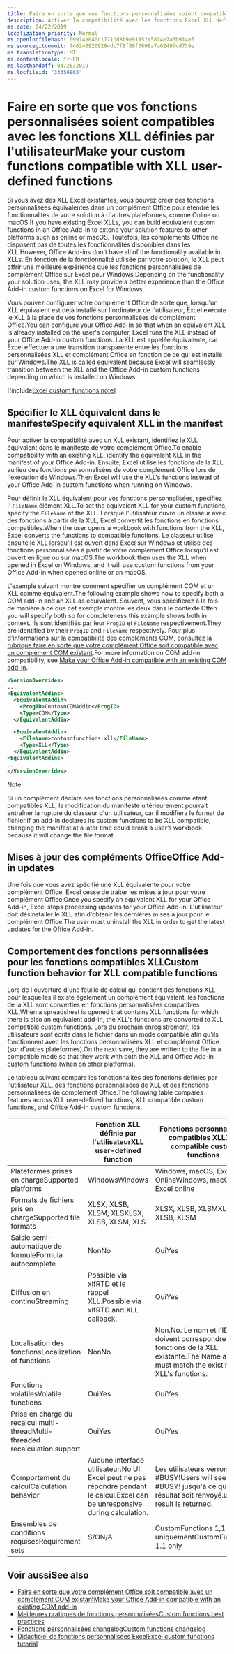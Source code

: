 ```yaml
---
title: Faire en sorte que vos fonctions personnalisées soient compatibles avec les fonctions XLL définies par l'utilisateur
description: Activer la compatibilité avec les fonctions Excel XLL définies par l'utilisateur qui offrent une fonctionnalité équivalente à vos fonctions personnalisées
ms.date: 04/22/2019
localization_priority: Normal
ms.openlocfilehash: 09914e040c1721dd8b9e91952e5814e7a6b914e5
ms.sourcegitcommit: 7462409209264dc7f8f89f3808a7a6249fcd739e
ms.translationtype: MT
ms.contentlocale: fr-FR
ms.lasthandoff: 04/26/2019
ms.locfileid: "33356865"
---
```

# <a name="make-your-custom-functions-compatible-with-xll-user-defined-functions"></a><span data-ttu-id="be7b4-103">Faire en sorte que vos fonctions personnalisées soient compatibles avec les fonctions XLL définies par l'utilisateur</span><span class="sxs-lookup"><span data-stu-id="be7b4-103">Make your custom functions compatible with XLL user-defined functions</span></span>

<span data-ttu-id="be7b4-104">Si vous avez des XLL Excel existantes, vous pouvez créer des fonctions personnalisées équivalentes dans un complément Office pour étendre les fonctionnalités de votre solution à d'autres plateformes, comme Online ou macOS.</span><span class="sxs-lookup"><span data-stu-id="be7b4-104">If you have existing Excel XLLs, you can build equivalent custom functions in an Office Add-in to extend your solution features to other platforms such as online or macOS.</span></span> <span data-ttu-id="be7b4-105">Toutefois, les compléments Office ne disposent pas de toutes les fonctionnalités disponibles dans les XLL.</span><span class="sxs-lookup"><span data-stu-id="be7b4-105">However, Office Add-ins don't have all of the functionality available in XLLs.</span></span> <span data-ttu-id="be7b4-106">En fonction de la fonctionnalité utilisée par votre solution, le XLL peut offrir une meilleure expérience que les fonctions personnalisées de complément Office sur Excel pour Windows.</span><span class="sxs-lookup"><span data-stu-id="be7b4-106">Depending on the functionality your solution uses, the XLL may provide a better experience than the Office Add-in custom functions on Excel for Windows.</span></span>

<span data-ttu-id="be7b4-107">Vous pouvez configurer votre complément Office de sorte que, lorsqu'un XLL équivalent est déjà installé sur l'ordinateur de l'utilisateur, Excel exécute le XLL à la place de vos fonctions personnalisées de complément Office.</span><span class="sxs-lookup"><span data-stu-id="be7b4-107">You can configure your Office Add-in so that when an equivalent XLL is already installed on the user's computer, Excel runs the XLL instead of your Office Add-in custom functions.</span></span> <span data-ttu-id="be7b4-108">La XLL est appelée équivalente, car Excel effectuera une transition transparente entre les fonctions personnalisées XLL et complément Office en fonction de ce qui est installé sur Windows.</span><span class="sxs-lookup"><span data-stu-id="be7b4-108">The XLL is called equivalent because Excel will seamlessly transition between the XLL and the Office Add-in custom functions depending on which is installed on Windows.</span></span>

[!include[Excel custom functions note](../includes/excel-custom-functions-note.md)]

## <a name="specify-equivalent-xll-in-the-manifest"></a><span data-ttu-id="be7b4-109">Spécifier le XLL équivalent dans le manifeste</span><span class="sxs-lookup"><span data-stu-id="be7b4-109">Specify equivalent XLL in the manifest</span></span>

<span data-ttu-id="be7b4-110">Pour activer la compatibilité avec un XLL existant, identifiez le XLL équivalent dans le manifeste de votre complément Office.</span><span class="sxs-lookup"><span data-stu-id="be7b4-110">To enable compatibility with an existing XLL, identify the equivalent XLL in the manifest of your Office Add-in.</span></span> <span data-ttu-id="be7b4-111">Ensuite, Excel utilise les fonctions de la XLL au lieu des fonctions personnalisées de votre complément Office lors de l'exécution de Windows.</span><span class="sxs-lookup"><span data-stu-id="be7b4-111">Then Excel will use the XLL's functions instead of your Office Add-in custom functions when running on Windows.</span></span>

<span data-ttu-id="be7b4-112">Pour définir le XLL équivalent pour vos fonctions personnalisées, spécifiez l' `FileName` élément XLL.</span><span class="sxs-lookup"><span data-stu-id="be7b4-112">To set the equivalent XLL for your custom functions, specify the `FileName` of the XLL.</span></span> <span data-ttu-id="be7b4-113">Lorsque l'utilisateur ouvre un classeur avec des fonctions à partir de la XLL, Excel convertit les fonctions en fonctions compatibles.</span><span class="sxs-lookup"><span data-stu-id="be7b4-113">When the user opens a workbook with functions from the XLL, Excel converts the functions to compatible functions.</span></span> <span data-ttu-id="be7b4-114">Le classeur utilise ensuite le XLL lorsqu'il est ouvert dans Excel sur Windows et utilise des fonctions personnalisées à partir de votre complément Office lorsqu'il est ouvert en ligne ou sur macOS.</span><span class="sxs-lookup"><span data-stu-id="be7b4-114">The workbook then uses the XLL when opened in Excel on Windows, and it will use custom functions from your Office Add-in when opened online or on macOS.</span></span>

<span data-ttu-id="be7b4-115">L'exemple suivant montre comment spécifier un complément COM et un XLL comme équivalent.</span><span class="sxs-lookup"><span data-stu-id="be7b4-115">The following example shows how to specify both a COM add-in and an XLL as equivalent.</span></span> <span data-ttu-id="be7b4-116">Souvent, vous spécifierez à la fois de manière à ce que cet exemple montre les deux dans le contexte.</span><span class="sxs-lookup"><span data-stu-id="be7b4-116">Often you will specify both so for completeness this example shows both in context.</span></span> <span data-ttu-id="be7b4-117">Ils sont identifiés par leur `ProgID` et `FileName` respectivement.</span><span class="sxs-lookup"><span data-stu-id="be7b4-117">They are identified by their `ProgID` and `FileName` respectively.</span></span> <span data-ttu-id="be7b4-118">Pour plus d'informations sur la compatibilité des compléments COM, consultez [la rubrique faire en sorte que votre complément Office soit compatible avec un complément COM existant](../develop/make-office-add-in-compatible-with-existing-com-add-in.md).</span><span class="sxs-lookup"><span data-stu-id="be7b4-118">For more information on COM add-in compatibility, see [Make your Office Add-in compatible with an existing COM add-in](../develop/make-office-add-in-compatible-with-existing-com-add-in.md).</span></span>

```xml
<VersionOverrides>
...
<EquivalentAddins>
  <EquivalentAddin>
    <ProgID>ContosoCOMAddin</ProgID>
    <Type>COM</Type>
  </EquivalentAddin>

  <EquivalentAddin>
    <FileName>contosofunctions.xll</FileName>
    <Type>XLL</Type>
  </EquivalentAddin>
<EquivalentAddins>
...
</VersionOverrides>
```

> [!NOTE]
> <span data-ttu-id="be7b4-119">Si un complément déclare ses fonctions personnalisées comme étant compatibles XLL, la modification du manifeste ultérieurement pourrait entraîner la rupture du classeur d'un utilisateur, car il modifiera le format de fichier.</span><span class="sxs-lookup"><span data-stu-id="be7b4-119">If an add-in declares its custom functions to be XLL compatible, changing the manifest at a later time could break a user’s workbook because it will change the file format.</span></span>

## <a name="office-add-in-updates"></a><span data-ttu-id="be7b4-120">Mises à jour des compléments Office</span><span class="sxs-lookup"><span data-stu-id="be7b4-120">Office Add-in updates</span></span>

<span data-ttu-id="be7b4-121">Une fois que vous avez spécifié une XLL équivalente pour votre complément Office, Excel cesse de traiter les mises à jour pour votre complément Office.</span><span class="sxs-lookup"><span data-stu-id="be7b4-121">Once you specify an equivalent XLL for your Office Add-in, Excel stops processing updates for your Office Add-in.</span></span> <span data-ttu-id="be7b4-122">L'utilisateur doit désinstaller le XLL afin d'obtenir les dernières mises à jour pour le complément Office.</span><span class="sxs-lookup"><span data-stu-id="be7b4-122">The user must uninstall the XLL in order to get the latest updates for the Office Add-in.</span></span>

## <a name="custom-function-behavior-for-xll-compatible-functions"></a><span data-ttu-id="be7b4-123">Comportement des fonctions personnalisées pour les fonctions compatibles XLL</span><span class="sxs-lookup"><span data-stu-id="be7b4-123">Custom function behavior for XLL compatible functions</span></span>

<span data-ttu-id="be7b4-124">Lors de l'ouverture d'une feuille de calcul qui contient des fonctions XLL pour lesquelles il existe également un complément équivalent, les fonctions de la XLL sont converties en fonctions personnalisées compatibles XLL.</span><span class="sxs-lookup"><span data-stu-id="be7b4-124">When a spreadsheet is opened that contains XLL functions for which there is also an equivalent add-in, the XLL's functions are converted to XLL compatible custom functions.</span></span> <span data-ttu-id="be7b4-125">Lors du prochain enregistrement, les utilisateurs sont écrits dans le fichier dans un mode compatible afin qu'ils fonctionnent avec les fonctions personnalisées XLL et complément Office (sur d'autres plateformes).</span><span class="sxs-lookup"><span data-stu-id="be7b4-125">On the next save, they are written to the file in a compatible mode so that they work with both the XLL and Office Add-in custom functions (when on other platforms).</span></span>

<span data-ttu-id="be7b4-126">Le tableau suivant compare les fonctionnalités des fonctions définies par l'utilisateur XLL, des fonctions personnalisées de XLL et des fonctions personnalisées de complément Office.</span><span class="sxs-lookup"><span data-stu-id="be7b4-126">The following table compares features across XLL user-defined functions, XLL compatible custom functions, and Office Add-in custom functions.</span></span>

|         |<span data-ttu-id="be7b4-127">Fonction XLL définie par l'utilisateur</span><span class="sxs-lookup"><span data-stu-id="be7b4-127">XLL user-defined function</span></span> |<span data-ttu-id="be7b4-128">Fonctions personnalisées compatibles XLL</span><span class="sxs-lookup"><span data-stu-id="be7b4-128">XLL compatible custom functions</span></span> |<span data-ttu-id="be7b4-129">Fonction personnalisée de complément Office</span><span class="sxs-lookup"><span data-stu-id="be7b4-129">Office Add-in custom function</span></span> |
|---------|---------|---------|---------|
| <span data-ttu-id="be7b4-130">Plateformes prises en charge</span><span class="sxs-lookup"><span data-stu-id="be7b4-130">Supported platforms</span></span> | <span data-ttu-id="be7b4-131">Windows</span><span class="sxs-lookup"><span data-stu-id="be7b4-131">Windows</span></span> | <span data-ttu-id="be7b4-132">Windows, macOS, Excel Online</span><span class="sxs-lookup"><span data-stu-id="be7b4-132">Windows, macOS, Excel online</span></span> | <span data-ttu-id="be7b4-133">Windows, macOS, Excel Online</span><span class="sxs-lookup"><span data-stu-id="be7b4-133">Windows, macOS, Excel online</span></span> |
| <span data-ttu-id="be7b4-134">Formats de fichiers pris en charge</span><span class="sxs-lookup"><span data-stu-id="be7b4-134">Supported file formats</span></span> | <span data-ttu-id="be7b4-135">XLSX, XLSB, XLSM, XLS</span><span class="sxs-lookup"><span data-stu-id="be7b4-135">XLSX, XLSB, XLSM, XLS</span></span> | <span data-ttu-id="be7b4-136">XLSX, XLSB, XLSM</span><span class="sxs-lookup"><span data-stu-id="be7b4-136">XLSX, XLSB, XLSM</span></span> | <span data-ttu-id="be7b4-137">XLSX, XLSB, XLSM</span><span class="sxs-lookup"><span data-stu-id="be7b4-137">XLSX, XLSB, XLSM</span></span> |
| <span data-ttu-id="be7b4-138">Saisie semi-automatique de formule</span><span class="sxs-lookup"><span data-stu-id="be7b4-138">Formula autocomplete</span></span> | <span data-ttu-id="be7b4-139">Non</span><span class="sxs-lookup"><span data-stu-id="be7b4-139">No</span></span> | <span data-ttu-id="be7b4-140">Oui</span><span class="sxs-lookup"><span data-stu-id="be7b4-140">Yes</span></span> | <span data-ttu-id="be7b4-141">Oui</span><span class="sxs-lookup"><span data-stu-id="be7b4-141">Yes</span></span> |
| <span data-ttu-id="be7b4-142">Diffusion en continu</span><span class="sxs-lookup"><span data-stu-id="be7b4-142">Streaming</span></span> | <span data-ttu-id="be7b4-143">Possible via xlfRTD et le rappel XLL.</span><span class="sxs-lookup"><span data-stu-id="be7b4-143">Possible via xlfRTD and XLL callback.</span></span> | <span data-ttu-id="be7b4-144">Oui</span><span class="sxs-lookup"><span data-stu-id="be7b4-144">Yes</span></span> | <span data-ttu-id="be7b4-145">Oui</span><span class="sxs-lookup"><span data-stu-id="be7b4-145">Yes</span></span> |
| <span data-ttu-id="be7b4-146">Localisation des fonctions</span><span class="sxs-lookup"><span data-stu-id="be7b4-146">Localization of functions</span></span> | <span data-ttu-id="be7b4-147">Non</span><span class="sxs-lookup"><span data-stu-id="be7b4-147">No</span></span> | <span data-ttu-id="be7b4-148">Non.</span><span class="sxs-lookup"><span data-stu-id="be7b4-148">No.</span></span> <span data-ttu-id="be7b4-149">Le nom et l'ID doivent correspondre aux fonctions de la XLL existante.</span><span class="sxs-lookup"><span data-stu-id="be7b4-149">The Name and ID must match the existing XLL's functions.</span></span> | <span data-ttu-id="be7b4-150">Oui</span><span class="sxs-lookup"><span data-stu-id="be7b4-150">Yes</span></span> |
| <span data-ttu-id="be7b4-151">Fonctions volatiles</span><span class="sxs-lookup"><span data-stu-id="be7b4-151">Volatile functions</span></span> | <span data-ttu-id="be7b4-152">Oui</span><span class="sxs-lookup"><span data-stu-id="be7b4-152">Yes</span></span> | <span data-ttu-id="be7b4-153">Oui</span><span class="sxs-lookup"><span data-stu-id="be7b4-153">Yes</span></span> | <span data-ttu-id="be7b4-154">Oui</span><span class="sxs-lookup"><span data-stu-id="be7b4-154">Yes</span></span> |
| <span data-ttu-id="be7b4-155">Prise en charge du recalcul multi-thread</span><span class="sxs-lookup"><span data-stu-id="be7b4-155">Multi-threaded recalculation support</span></span> | <span data-ttu-id="be7b4-156">Oui</span><span class="sxs-lookup"><span data-stu-id="be7b4-156">Yes</span></span> | <span data-ttu-id="be7b4-157">Oui</span><span class="sxs-lookup"><span data-stu-id="be7b4-157">Yes</span></span> | <span data-ttu-id="be7b4-158">Oui</span><span class="sxs-lookup"><span data-stu-id="be7b4-158">Yes</span></span> |
| <span data-ttu-id="be7b4-159">Comportement du calcul</span><span class="sxs-lookup"><span data-stu-id="be7b4-159">Calculation behavior</span></span> | <span data-ttu-id="be7b4-160">Aucune interface utilisateur.</span><span class="sxs-lookup"><span data-stu-id="be7b4-160">No UI.</span></span> <span data-ttu-id="be7b4-161">Excel peut ne pas répondre pendant le calcul.</span><span class="sxs-lookup"><span data-stu-id="be7b4-161">Excel can be unresponsive during calculation.</span></span> | <span data-ttu-id="be7b4-162">Les utilisateurs verront #BUSY!</span><span class="sxs-lookup"><span data-stu-id="be7b4-162">Users will see #BUSY!</span></span> <span data-ttu-id="be7b4-163">jusqu'à ce qu'un résultat soit renvoyé.</span><span class="sxs-lookup"><span data-stu-id="be7b4-163">until a result is returned.</span></span> | <span data-ttu-id="be7b4-164">Les utilisateurs verront #BUSY!</span><span class="sxs-lookup"><span data-stu-id="be7b4-164">Users will see #BUSY!</span></span> <span data-ttu-id="be7b4-165">jusqu'à ce qu'un résultat soit renvoyé.</span><span class="sxs-lookup"><span data-stu-id="be7b4-165">until a result is returned.</span></span> |
| <span data-ttu-id="be7b4-166">Ensembles de conditions requises</span><span class="sxs-lookup"><span data-stu-id="be7b4-166">Requirement sets</span></span> | <span data-ttu-id="be7b4-167">S/O</span><span class="sxs-lookup"><span data-stu-id="be7b4-167">N/A</span></span> | <span data-ttu-id="be7b4-168">CustomFunctions 1,1 uniquement</span><span class="sxs-lookup"><span data-stu-id="be7b4-168">CustomFunctions 1.1 only</span></span> | <span data-ttu-id="be7b4-169">CustomFunctions 1,1 et versions ultérieures</span><span class="sxs-lookup"><span data-stu-id="be7b4-169">CustomFunctions 1.1 and later</span></span> |

## <a name="see-also"></a><span data-ttu-id="be7b4-170">Voir aussi</span><span class="sxs-lookup"><span data-stu-id="be7b4-170">See also</span></span>

- [<span data-ttu-id="be7b4-171">Faire en sorte que votre complément Office soit compatible avec un complément COM existant</span><span class="sxs-lookup"><span data-stu-id="be7b4-171">Make your Office Add-in compatible with an existing COM add-in</span></span>](../develop/make-office-add-in-compatible-with-existing-com-add-in.md)
- [<span data-ttu-id="be7b4-172">Meilleures pratiques de fonctions personnalisées</span><span class="sxs-lookup"><span data-stu-id="be7b4-172">Custom functions best practices</span></span>](custom-functions-best-practices.md)
- [<span data-ttu-id="be7b4-173">Fonctions personnalisées changelog</span><span class="sxs-lookup"><span data-stu-id="be7b4-173">Custom functions changelog</span></span>](custom-functions-changelog.md)
- [<span data-ttu-id="be7b4-174">Didacticiel de fonctions personnalisées Excel</span><span class="sxs-lookup"><span data-stu-id="be7b4-174">Excel custom functions tutorial</span></span>](../tutorials/excel-tutorial-create-custom-functions.md)
